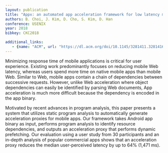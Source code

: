 ```yaml
---
layout: publication
title: "Appx: an automated app acceleration framework for low latency mobile app"
authors: B. Choi, J. Kim, D. Cho, S. Kim, D. Han
conference: USENIX
year: 2018
bibkey: CKC2018

additional_links:
   - {name: "ACM", url: "https://dl.acm.org/doi/10.1145/3281411.3281416"}
---
```

Minimizing response time of mobile applications is critical for user experience. Existing work predominantly focuses on reducing mobile Web latency, whereas users spend more time on native mobile apps than mobile Web. Similar to Web, mobile apps contain a chain of dependencies between successive requests. However, unlike Web acceleration where object dependencies can easily be identified by parsing Web documents, App acceleration is much more difficult because the dependency is encoded in the app binary.

Motivated by recent advances in program analysis, this paper presents a system that utilizes static program analysis to automatically generate acceleration proxies for mobile apps. Our framework takes Android app binary as input, performs program analysis to identify resource dependencies, and outputs an acceleration proxy that performs dynamic prefetching. Our evaluation using a user study from 30 participants and an in-depth analysis of popular commercial apps shows that an acceleration proxy reduces the median user-perceived latency by up to 64% (1,471 ms).
